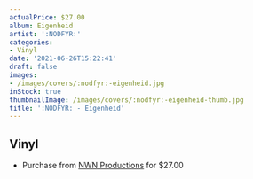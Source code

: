 ```yaml
---
actualPrice: $27.00
album: Eigenheid
artist: ':NODFYR:'
categories:
- Vinyl
date: '2021-06-26T15:22:41'
draft: false
images:
- /images/covers/:nodfyr:-eigenheid.jpg
inStock: true
thumbnailImage: /images/covers/:nodfyr:-eigenheid-thumb.jpg
title: ':NODFYR: - Eigenheid'
---
```


## Vinyl
* Purchase from [NWN Productions](http://shop.nwnprod.com/index.php?route=product/product&path=75&product_id=13882&sort=pd.name&order=ASC) for $27.00
